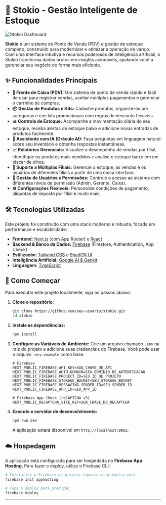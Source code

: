 # 🚀 Stokio - Gestão Inteligente de Estoque

![Stokio Dashboard](https://placehold.co/1200x600.png?text=Dashboard+do+Stokio)

**Stokio** é um sistema de Ponto de Venda (PDV) e gestão de estoque completo, construído para modernizar e otimizar a operação de varejo. Com uma interface intuitiva e recursos poderosos de inteligência artificial, o Stokio transforma dados brutos em insights acionáveis, ajudando você a gerenciar seu negócio de forma mais eficiente.

## ✨ Funcionalidades Principais

- **🏪 Frente de Caixa (PDV):** Um sistema de ponto de venda rápido e fácil de usar para registrar vendas, aceitar múltiplos pagamentos e gerenciar o carrinho de compras.
- **📦 Gestão de Produtos e Kits:** Cadastre produtos, organize-os por categorias e crie kits promocionais com regras de desconto flexíveis.
- **📊 Controle de Estoque:** Acompanhe a movimentação diária do seu estoque, receba alertas de estoque baixo e adicione novas entradas de produtos facilmente.
- **🤖 Assistente com IA (Oráculo AI):** Faça perguntas em linguagem natural sobre seu inventário e obtenha respostas instantâneas.
- **📈 Relatórios Gerenciais:** Visualize o desempenho de vendas por filial, identifique os produtos mais vendidos e analise o estoque baixo em um piscar de olhos.
- **🏢 Suporte a Múltiplas Filiais:** Gerencie o estoque, as vendas e os usuários de diferentes filiais a partir de uma única interface.
- **👥 Gestão de Usuários e Permissões:** Controle o acesso ao sistema com diferentes níveis de permissão (Admin, Gerente, Caixa).
- **⚙️ Configurações Flexíveis:** Personalize condições de pagamento, alíquotas de imposto por filial e muito mais.

## 🛠️ Tecnologias Utilizadas

Este projeto foi construído com uma stack moderna e robusta, focada em performance e escalabilidade:

- **Frontend:** [Next.js](https://nextjs.org/) (com App Router) e [React](https://react.dev/)
- **Backend & Banco de Dados:** [Firebase](https://firebase.google.com/) (Firestore, Authentication, App Check)
- **Estilização:** [Tailwind CSS](https://tailwindcss.com/) e [ShadCN UI](https://ui.shadcn.com/)
- **Inteligência Artificial:** [Google AI & Genkit](https://firebase.google.com/docs/genkit)
- **Linguagem:** [TypeScript](https://www.typescriptlang.org/)

## 🚀 Como Começar

Para executar este projeto localmente, siga os passos abaixo:

1.  **Clone o repositório:**
    ```bash
    git clone https://github.com/seu-usuario/stokio.git
    cd stokio
    ```

2.  **Instale as dependências:**
    ```bash
    npm install
    ```

3.  **Configure as Variáveis de Ambiente:**
    Crie um arquivo chamado `.env` na raiz do projeto e adicione suas credenciais do Firebase. Você pode usar o arquivo `.env.example` como base.

    ```env
    # Firebase
    NEXT_PUBLIC_FIREBASE_API_KEY=SUA_CHAVE_DE_API
    NEXT_PUBLIC_FIREBASE_AUTH_DOMAIN=SEU_DOMINIO_DE_AUTENTICACAO
    NEXT_PUBLIC_FIREBASE_PROJECT_ID=SEU_ID_DE_PROJETO
    NEXT_PUBLIC_FIREBASE_STORAGE_BUCKET=SEU_STORAGE_BUCKET
    NEXT_PUBLIC_FIREBASE_MESSAGING_SENDER_ID=SEU_SENDER_ID
    NEXT_PUBLIC_FIREBASE_APP_ID=SEU_APP_ID

    # Firebase App Check (reCAPTCHA v3)
    NEXT_PUBLIC_RECAPTCHA_SITE_KEY=SUA_CHAVE_DO_RECAPTCHA
    ```

4.  **Execute o servidor de desenvolvimento:**
    ```bash
    npm run dev
    ```

    A aplicação estará disponível em `http://localhost:9002`.

## ☁️ Hospedagem

A aplicação está configurada para ser hospedada no **Firebase App Hosting**. Para fazer o deploy, utilize o Firebase CLI:

```bash
# Inicialize o Firebase no projeto (apenas na primeira vez)
firebase init apphosting

# Faça o deploy para produção
firebase deploy
```

---

